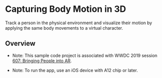 # Capturing Body Motion in 3D

Track a person in the physical environment and visualize their motion by applying the same body movements to a virtual character.  

## Overview

- Note: This sample code project is associated with WWDC 2019 session [607: Bringing People into AR](https://developer.apple.com/videos/play/wwdc19/607/).

- Note: To run the app, use an iOS device with A12 chip or later.
